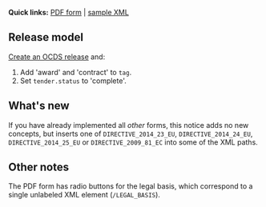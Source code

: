 **Quick links:** [PDF form](http://simap.ted.europa.eu/documents/10184/99173/EN_F15.pdf) | [sample XML](https://github.com/open-contracting/european-union-support/blob/main/output/samples/F15_2014.xml)

## Release model

[Create an OCDS release](../operations.md#create-a-release) and:

1. Add 'award' and 'contract' to `tag`.
1. Set `tender.status` to 'complete'.

## What's new

If you have already implemented all *other* forms, this notice adds no new concepts, but inserts one of `DIRECTIVE_2014_23_EU`, `DIRECTIVE_2014_24_EU`, `DIRECTIVE_2014_25_EU` or `DIRECTIVE_2009_81_EC` into some of the XML paths.

## Other notes

The PDF form has radio buttons for the legal basis, which correspond to a single unlabeled XML element (`/LEGAL_BASIS`).
